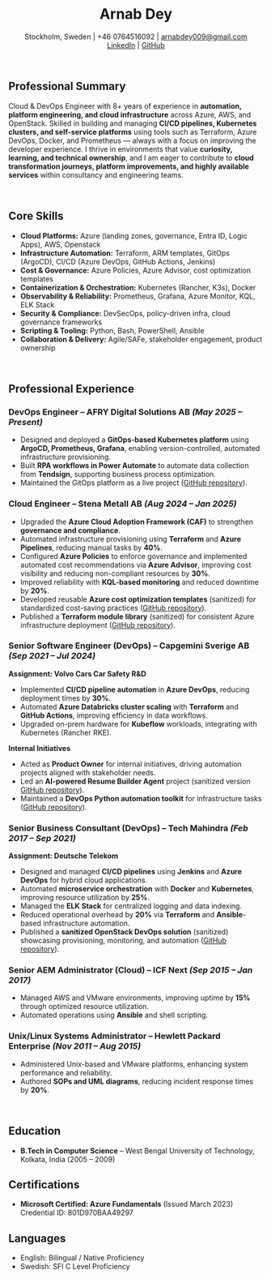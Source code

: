 <div align="center">
	<h1><b>Arnab Dey</b></h1>
	<p>
		Stockholm, Sweden | +46 0764516092 | <a href="mailto:arnabdey009@gmail.com">arnabdey009@gmail.com</a><br>
		<a href="https://www.linkedin.com/in/arnabdey73">LinkedIn</a> | <a href="https://github.com/arnabdey73">GitHub</a>
	</p>
</div>

<br>

## **Professional Summary**

Cloud & DevOps Engineer with 8+ years of experience in **automation, platform engineering, and cloud infrastructure** across Azure, AWS, and OpenStack. Skilled in building and managing **CI/CD pipelines, Kubernetes clusters, and self-service platforms** using tools such as Terraform, Azure DevOps, Docker, and Prometheus — always with a focus on improving the developer experience. I thrive in environments that value **curiosity, learning, and technical ownership**, and I am eager to contribute to **cloud transformation journeys, platform improvements, and highly available services** within consultancy and engineering teams.


<!--
DevOps & Cloud Engineer passionate about **public-cloud transformation**, **cost-efficient infrastructure**, and driven by **technical excellence and curiosity**. Proven track in building scalable, secure, and governed platforms on Azure using Terraform and GitOps. Thrives in agile, learning-focused environments where technical trust and collaboration matter.
-->
<br>

## **Core Skills**

- **Cloud Platforms:** Azure (landing zones, governance, Entra ID, Logic Apps), AWS, Openstack  
- **Infrastructure Automation:** Terraform, ARM templates, GitOps (ArgoCD), CI/CD (Azure DevOps, GitHub Actions, Jenkins)  
- **Cost & Governance:** Azure Policies, Azure Advisor, cost optimization templates  
- **Containerization & Orchestration:** Kubernetes (Rancher, K3s), Docker  
- **Observability & Reliability:** Prometheus, Grafana, Azure Monitor, KQL, ELK Stack  
- **Security & Compliance:** DevSecOps, policy-driven infra, cloud governance frameworks  
- **Scripting & Tooling:** Python, Bash, PowerShell, Ansible  
- **Collaboration & Delivery:** Agile/SAFe, stakeholder engagement, product ownership  

<br>

## **Professional Experience**

### **DevOps Engineer – AFRY Digital Solutions AB** *(May 2025 – Present)*  

- Designed and deployed a **GitOps-based Kubernetes platform** using **ArgoCD, Prometheus, Grafana**, enabling version-controlled, automated infrastructure provisioning.  
- Built **RPA workflows in Power Automate** to automate data collection from **Tendsign**, supporting business process optimization.  
- Maintained the GitOps platform as a live project ([GitHub repository](https://github.com/arnabdey73/single-node-gitops)).



### **Cloud Engineer – Stena Metall AB** *(Aug 2024 – Jan 2025)*  

- Upgraded the **Azure Cloud Adoption Framework (CAF)** to strengthen **governance and compliance**.  
- Automated infrastructure provisioning using **Terraform** and **Azure Pipelines**, reducing manual tasks by **40%**.  
- Configured **Azure Policies** to enforce governance and implemented automated cost recommendations via **Azure Advisor**, improving cost visibility and reducing non-compliant resources by **30%**.  
- Improved reliability with **KQL-based monitoring** and reduced downtime by **20%**.  
- Developed reusable **Azure cost optimization templates** (sanitized) for standardized cost-saving practices ([GitHub repository](https://github.com/arnabdey73/azure-cost-optimizer)).  
- Published a **Terraform module library** (sanitized) for consistent Azure infrastructure deployment ([GitHub repository](https://github.com/arnabdey73/iac-module-library-azure)).


### **Senior Software Engineer (DevOps) – Capgemini Sverige AB** *(Sep 2021 – Jul 2024)*  

**Assignment: Volvo Cars Car Safety R&D**  
- Implemented **CI/CD pipeline automation** in **Azure DevOps**, reducing deployment times by **30%**.
- Automated **Azure Databricks cluster scaling** with **Terraform** and **GitHub Actions**, improving efficiency in data workflows.  
- Upgraded on-prem hardware for **Kubeflow** workloads, integrating with Kubernetes (Rancher RKE).  

**Internal Initiatives**  

- Acted as **Product Owner** for internal initiatives, driving automation projects aligned with stakeholder needs.  
- Led an **AI-powered Resume Builder Agent** project (sanitized version [GitHub repository](https://github.com/arnabdey73/resume-builder-agent)).  
- Maintained a **DevOps Python automation toolkit** for infrastructure tasks ([GitHub repository](https://github.com/arnabdey73/devops-python-automation-project)).


### **Senior Business Consultant (DevOps) – Tech Mahindra** *(Feb 2017 – Sep 2021)*  

**Assignment: Deutsche Telekom**  

- Designed and managed **CI/CD pipelines** using **Jenkins** and **Azure DevOps** for hybrid cloud applications.  
- Automated **microservice orchestration** with **Docker** and **Kubernetes**, improving resource utilization by **25%**.  
- Managed the **ELK Stack** for centralized logging and data indexing.  
- Reduced operational overhead by **20%** via **Terraform** and **Ansible**-based infrastructure automation.  
- Published a **sanitized OpenStack DevOps solution**  (sanitized) showcasing provisioning, monitoring, and automation ([GitHub repository](https://github.com/arnabdey73/openstack-devops-suite)).



### **Senior AEM Administrator (Cloud) – ICF Next** *(Sep 2015 – Jan 2017)*  

- Managed AWS and VMware environments, improving uptime by **15%** through optimized resource utilization.  
- Automated operations using **Ansible** and shell scripting.



### **Unix/Linux Systems Administrator – Hewlett Packard Enterprise** *(Nov 2011 – Aug 2015)*  

- Administered Unix-based and VMware platforms, enhancing system performance and reliability.  
- Authored **SOPs and UML diagrams**, reducing incident response times by **20%**.

<br>


## **Education**

- **B.Tech in Computer Science** – West Bengal University of Technology, Kolkata, India (2005 – 2009)  


## **Certifications**

- **Microsoft Certified: Azure Fundamentals** (Issued March 2023)  
Credential ID: 801D970BAA49297  



## **Languages**

- English: Bilingual / Native Proficiency  
- Swedish: SFI C Level Proficiency  
